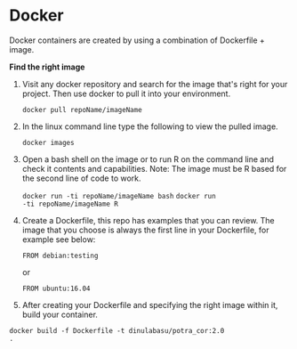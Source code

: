 # Docker
Docker containers are created by using a combination of Dockerfile + image. 

<b>Find the right image</b>
1. Visit any docker repository and search for the image that's right for your project. 
   Then use docker to pull it into your environment.

   <code>docker pull repoName/imageName</code>
   
2. In the linux command line type the following to view the pulled image.
   
   <code>docker images</code>

3. Open a bash shell on the image or to run R on the command line and check it contents and capabilities.
   Note: The image must be R based for the second line of code to work.

   <code>docker run -ti repoName/imageName bash</code>
   <code>docker run -ti repoName/imageName R</code>

4. Create a Dockerfile, this repo has examples that you can review. The image that you choose is always 
   the first line in your Dockerfile, for example see below:
   
   <code>FROM debian:testing</code>
   
   or
   
   <code>FROM ubuntu:16.04</code>
   
 5. After creating your Dockerfile and specifying the right image within it, build your container.
 
   <code>docker build -f Dockerfile -t dinulabasu/potra_cor:2.0 .</code>
